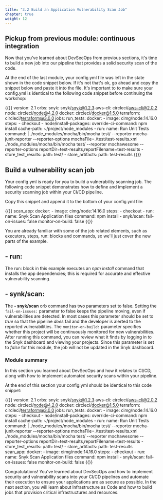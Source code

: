 ```yaml
---
title: "3.2 Build an Application Vulnerability Scan Job"
chapter: true
weight: 12
---
```


## Pickup from previous module: continuous integration

Now that you've learned about DevSecOps from previous sections, it's time to build a new job into our pipeline that provides a solid security scan of the code.

At the end of the last module, your config.yml file was left in the state shown in the code snippet below. If it's not that's ok, go ahead and copy the snippet below and paste it into the file. It's important to to make sure your config.yml is identical to the following code snippet before continuing the workshop:

{{<highlight yaml>}}
version: 2.1
orbs:
  snyk: snyk/snyk@1.2.3
  aws-cli: circleci/aws-cli@2.0.2
  node: circleci/node@4.2.0
  docker: circleci/docker@1.5.0
  terraform: circleci/terraform@3.0.0
jobs:
  run_tests:
    docker:
      - image: cimg/node:14.16.0
    steps:
      - checkout
      - node/install-packages:
          override-ci-command: npm install
          cache-path: ~/project/node_modules
      - run:
          name: Run Unit Tests
          command: |
            ./node_modules/mocha/bin/mocha test/ --reporter mocha-junit-reporter --reporter-options mochaFile=./test/test-results.xml
            ./node_modules/mocha/bin/mocha test/ --reporter mochawesome --reporter-options reportDir=test-results,reportFilename=test-results
      - store_test_results:
          path: test/
      - store_artifacts:
          path: test-results
{{</highlight>}}


## Build a vulnerability scan job

Your config.yml is ready for you to build a vulnerability scanning job. The following code snippet demonstrates how to define and implement a security scanning job within your CI/CD pipeline.

Copy this snippet and append it to the bottom of your config.yml file:

{{<highlight yaml>}}
  scan_app:
    docker:
      - image: cimg/node:14.16.0
    steps:
      - checkout
      - run:
          name: Snyk Scan Application files 
          command: npm install 
      - snyk/scan:
          fail-on-issues: false
          monitor-on-build: false
{{</highlight>}}

You are already familiar with some of the job related elements, such as executors, steps, run: blocks and commands, so we'll just cover the new parts of the example.

## - run:

The run: block in this example executes an *npm install* command that installs the app dependencies; this is required for accurate and effective vulnerability scanning. 

## - synk/scan:

The **- snyk/scan** orb command has two parameters set to false. Setting the `fail-on-issues:` parameter to false keeps the pipeline moving, even if vulnerabilities are detected. In most cases this parameter should be set to *true* so that the pipeline <i>does</i> fail and the developer is alerted to the reported vulnerabilities. The `monitor-on-build:` parameter specifies whether this project will be continuously monitored for new vulnerabilities. After running this command, you can review what it finds by logging in to the Snyk dashboard and viewing your projects. Since this parameter is set to <i>false</i> for this module, the job will not be updated in the Snyk dashboard.

### Module summary

In this section you learned about DevSecOps and how it relates to CI/CD, along with how to implement automated security scans within your pipeline. 

At the end of this section your config.yml should be identical to this code snippet:

{{<highlight yaml>}}
version: 2.1
orbs:
  snyk: snyk/snyk@1.2.3
  aws-cli: circleci/aws-cli@2.0.2
  node: circleci/node@4.2.0
  docker: circleci/docker@1.5.0
  terraform: circleci/terraform@3.0.0
jobs:
  run_tests:
    docker:
      - image: cimg/node:14.16.0
    steps:
      - checkout
      - node/install-packages:
          override-ci-command: npm install
          cache-path: ~/project/node_modules
      - run:
          name: Run Unit Tests
          command: |
            ./node_modules/mocha/bin/mocha test/ --reporter mocha-junit-reporter --reporter-options mochaFile=./test/test-results.xml
            ./node_modules/mocha/bin/mocha test/ --reporter mochawesome --reporter-options reportDir=test-results,reportFilename=test-results
      - store_test_results:
          path: test/
      - store_artifacts:
          path: test-results          
  scan_app:
    docker:
      - image: cimg/node:14.16.0
    steps:
      - checkout
      - run:
          name: Snyk Scan Application files 
          command: npm install 
      - snyk/scan:
          fail-on-issues: false
          monitor-on-build: false
{{</highlight>}}

Congratulations! You've learned about DevSecOps and how to implement security and vulnerability scans into your CI/CD pipelines and automate their execution to ensure your applications are as secure as possible.  In the next section, you will learn about Infrastructure as Code and how to build jobs that provision critical infrastructures and resources.

<!-- URL Links index -->
[1]: https://circleci.com/blog/devsecops-and-circleci-orbs-security-focused-ci-cd-best-practices/
[2]: https://circleci.com/developer/orbs/orb/snyk/snyk
[3]: https://support.snyk.io/hc/en-us/articles/360003812458-Getting-started-with-the-CLI